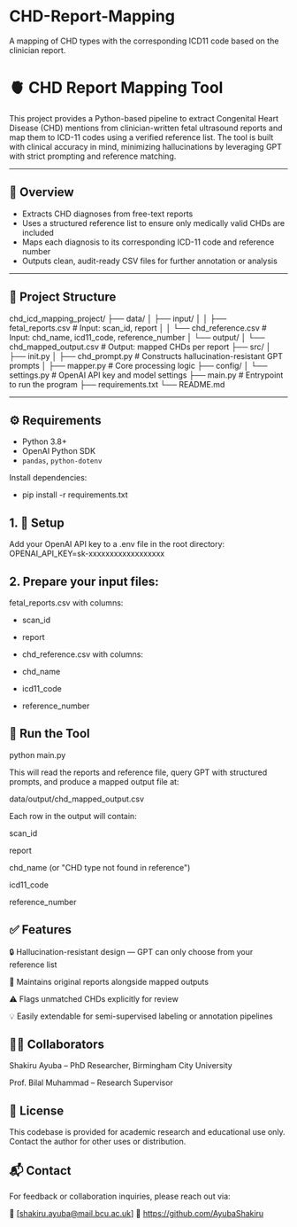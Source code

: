 # CHD-Report-Mapping
A mapping of CHD types with the corresponding ICD11 code based on the clinician report.

# 🫀 CHD Report Mapping Tool

This project provides a Python-based pipeline to extract Congenital Heart Disease (CHD) mentions from clinician-written fetal ultrasound reports and map them to ICD-11 codes using a verified reference list. The tool is built with clinical accuracy in mind, minimizing hallucinations by leveraging GPT with strict prompting and reference matching.

---

## 📌 Overview

- Extracts CHD diagnoses from free-text reports
- Uses a structured reference list to ensure only medically valid CHDs are included
- Maps each diagnosis to its corresponding ICD-11 code and reference number
- Outputs clean, audit-ready CSV files for further annotation or analysis

---

## 🧱 Project Structure

chd_icd_mapping_project/
├── data/
│ ├── input/
│ │ ├── fetal_reports.csv # Input: scan_id, report
│ │ └── chd_reference.csv # Input: chd_name, icd11_code, reference_number
│ └── output/
│ └── chd_mapped_output.csv # Output: mapped CHDs per report
├── src/
│ ├── init.py
│ ├── chd_prompt.py # Constructs hallucination-resistant GPT prompts
│ ├── mapper.py # Core processing logic
├── config/
│ └── settings.py # OpenAI API key and model settings
├── main.py # Entrypoint to run the program
├── requirements.txt
└── README.md


---

## ⚙️ Requirements

- Python 3.8+
- OpenAI Python SDK
- `pandas`, `python-dotenv`

Install dependencies:

- pip install -r requirements.txt


## 1. 🔑 Setup
Add your OpenAI API key to a .env file in the root directory:
OPENAI_API_KEY=sk-xxxxxxxxxxxxxxxxxx


## 2. Prepare your input files:

fetal_reports.csv with columns:

- scan_id

- report

- chd_reference.csv with columns:

- chd_name

- icd11_code

- reference_number

## 🚀 Run the Tool
python main.py

This will read the reports and reference file, query GPT with structured prompts, and produce a mapped output file at:

data/output/chd_mapped_output.csv

Each row in the output will contain:

scan_id

report

chd_name (or "CHD type not found in reference")

icd11_code

reference_number

## ✅ Features

🔒 Hallucination-resistant design — GPT can only choose from your reference list

📄 Maintains original reports alongside mapped outputs

⚠️ Flags unmatched CHDs explicitly for review

💡 Easily extendable for semi-supervised labeling or annotation pipelines


## 👨‍🔬 Collaborators

Shakiru Ayuba – PhD Researcher, Birmingham City University

Prof. Bilal Muhammad – Research Supervisor


## 📄 License
This codebase is provided for academic research and educational use only. Contact the author for other uses or distribution.


## 📬 Contact
For feedback or collaboration inquiries, please reach out via:

📧 [shakiru.ayuba@mail.bcu.ac.uk]
🔗 https://github.com/AyubaShakiru
